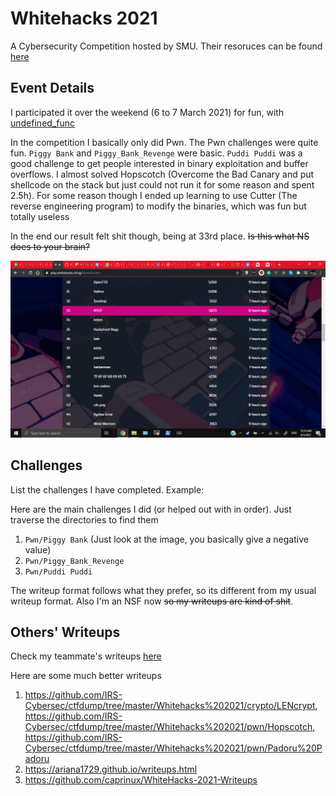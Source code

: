 # Whitehacks 2021

A Cybersecurity Competition hosted by SMU. Their resoruces can be found [here](https://linktr.ee/whitehacks2021)

## Event Details

I participated it over the weekend (6 to 7 March 2021) for fun, with [undefined_func](https://github.com/undefined-func/whitehacks-2021-writeups)

In the competition I basically only did Pwn. The Pwn challenges were quite fun. `Piggy Bank` and `Piggy_Bank_Revenge` were basic. `Puddi Puddi` was a good challenge to get people interested in binary exploitation and buffer overflows. I almost solved Hopscotch (Overcome the Bad Canary and put shellcode on the stack but just could not run it for some reason and spent 2.5h). For some reason though I ended up learning to use Cutter (The reverse engineering program) to modify the binaries, which was fun but totally useless

In the end our result felt shit though, being at 33rd place. ~~Is this what NS does to your brain?~~

![Scoreboard](Scoreboard/main.png)

## Challenges

List the challenges I have completed. Example:

Here are the main challenges I did (or helped out with in order). Just traverse the directories to find them
1. `Pwn/Piggy Bank` (Just look at the image, you basically give a negative value)
2. `Pwn/Piggy_Bank_Revenge`
3. `Pwn/Puddi Puddi`

The writeup format follows what they prefer, so its different from my usual writeup format. Also I'm an NSF now ~~so my writeups are kind of shit~~.

## Others' Writeups

Check my teammate's writeups [here](https://github.com/undefined-func/whitehacks-2021-writeups)

Here are some much better writeups
1. https://github.com/IRS-Cybersec/ctfdump/tree/master/Whitehacks%202021/crypto/LENcrypt, https://github.com/IRS-Cybersec/ctfdump/tree/master/Whitehacks%202021/pwn/Hopscotch, https://github.com/IRS-Cybersec/ctfdump/tree/master/Whitehacks%202021/pwn/Padoru%20Padoru
2. https://ariana1729.github.io/writeups.html
3. https://github.com/caprinux/WhiteHacks-2021-Writeups
